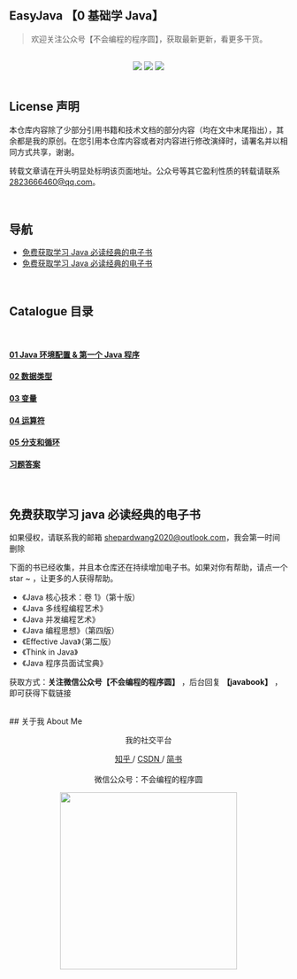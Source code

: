 ## EasyJava 【0 基础学 Java】

>欢迎关注公众号【不会编程的程序圆】，获取最新更新，看更多干货。

<br>

<div align="center">
    <a href="#"> <img src="https://img.shields.io/badge/language-Java-orange"></a>
    <a href="#weixin"> <img src="https://img.shields.io/badge/QQ%E7%BE%A4%E5%8F%B7-1040522517-blue"></a>
    <a href="#weixin"> <img src="https://img.shields.io/badge/%E5%BE%AE%E4%BF%A1%E5%85%AC%E4%BC%97%E5%8F%B7-%E4%B8%8D%E4%BC%9A%E7%BC%96%E7%A8%8B%E7%9A%84%E7%A8%8B%E5%BA%8F%E5%9C%86-blue"></a>
</div>

<br>

## License  声明

本仓库内容除了少部分引用书籍和技术文档的部分内容（均在文中末尾指出），其余都是我的原创。在您引用本仓库内容或者对内容进行修改演绎时，请署名并以相同方式共享，谢谢。

转载文章请在开头明显处标明该页面地址。公众号等其它盈利性质的转载请联系 2823666460@qq.com。

<br>

## 导航

- <a href="#catalogue">免费获取学习 Java 必读经典的电子书</a>
- <a href="#book">免费获取学习 Java 必读经典的电子书</a>




<br>

<div id="catalogue">

## Catalogue 目录

<br>

#### <a href="https://github.com/hairrrrr/Java_SE_EnjoyLearning/blob/master/text/01%20Java%20%E7%8E%AF%E5%A2%83%E9%85%8D%E7%BD%AE%20%26%20%E7%AC%AC%E4%B8%80%E4%B8%AA%20Java%20%E7%A8%8B%E5%BA%8F.md">01 Java 环境配置 & 第一个 Java 程序</a>
#### <a href="https://github.com/hairrrrr/Java_SE_EnjoyLearning/blob/master/text/02%20%E6%95%B0%E6%8D%AE%E7%B1%BB%E5%9E%8B.md">02 数据类型 </a>
#### <a href="https://github.com/hairrrrr/Java_SE_EnjoyLearning/blob/master/text/03%20%E5%8F%98%E9%87%8F.md">03 变量 </a>
#### <a href="https://github.com/hairrrrr/Java_SE_EnjoyLearning/blob/master/text/04%20%E8%BF%90%E7%AE%97%E7%AC%A6.md">04 运算符 </a>
#### <a href="http://mp.weixin.qq.com/s?__biz=MzAxMDQwMzU4Mg==&mid=2247484101&idx=4&sn=ac44f783d26929b1a74fd12e1d935291&chksm=9b51a954ac2620425dccde2eb81be1600c14cfc984af3bcc3c9abb4a54185893ffb3e94ef160&scene=21#wechat_redirect">05 分支和循环</a>
#### <a href=""> </a>
#### <a href=""> </a>
#### <a href="https://github.com/hairrrrr/Java_SE_EnjoyLearning/tree/master/code/Practise">习题答案</a>

</div>


<br>

## 免费获取学习 java 必读经典的电子书

<div id="book">

如果侵权，请联系我的邮箱 shepardwang2020@outlook.com，我会第一时间删除

下面的书已经收集，并且本仓库还在持续增加电子书。如果对你有帮助，请点一个 star ~ ，让更多的人获得帮助。

- 《Java 核心技术：卷 1》（第十版）
- 《Java 多线程编程艺术》
- 《Java 并发编程艺术》
- 《Java 编程思想》（第四版）
- 《Effective Java》（第二版）
- 《Think in Java》
- 《Java 程序员面试宝典》


获取方式：**关注微信公众号【不会编程的程序圆】** ，后台回复  **【javabook】** ，即可获得下载链接

</div>



<br>
## 关于我 About Me
<div id = "weixin" align="center">
<p>我的社交平台</p>
	<a href="https://www.zhihu.com/people/wang-ni-ma-46-25"> 知乎 </a> / <a href="https://blog.csdn.net/qq_44954010"> CSDN </a> / <a href="https://www.jianshu.com/u/30f0dcfc671c"> 简书 </a> 
	<br><br>
	微信公众号：不会编程的程序圆
    <p><img width="320px" src="https://github.com/hairrrrr/C-CrashCourse/blob/master/img/QR%20Code/1.png"></img></p>


</div>


